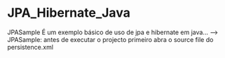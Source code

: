 # JPA_Hibernate_Java

JPASample
    É um exemplo básico de uso de jpa e hibernate em java...
--> JPASample: antes de executar o projecto primeiro abra o source file do persistence.xml